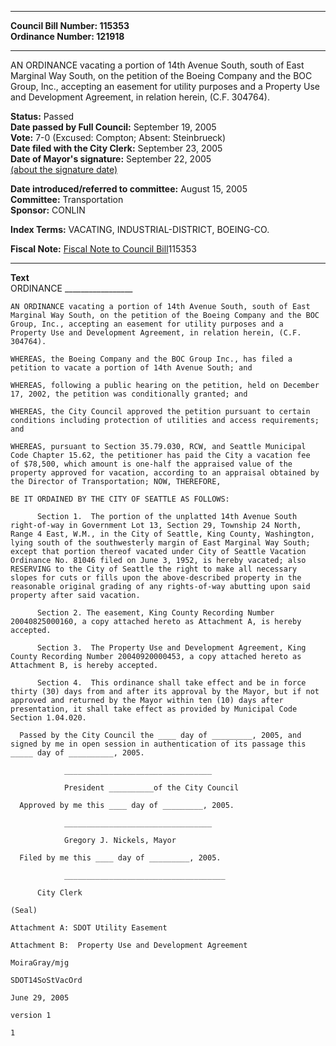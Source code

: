* * * * *  
  
**Council Bill Number: [](#h0)[](#h2)115353**   
**Ordinance Number: 121918**  
  
* * * * *  
  
AN ORDINANCE vacating a portion of 14th Avenue South, south of East Marginal Way South, on the petition of the Boeing Company and the BOC Group, Inc., accepting an easement for utility purposes and a Property Use and Development Agreement, in relation herein, (C.F. 304764).  
  
**Status:** Passed   
**Date passed by Full Council:** September 19, 2005   
**Vote:** 7-0 (Excused: Compton; Absent: Steinbrueck)   
**Date filed with the City Clerk:** September 23, 2005   
**Date of Mayor's signature:** September 22, 2005   
[(about the signature date)](/~public/approvaldate.htm)   
  
  
**Date introduced/referred to committee:** August 15, 2005   
**Committee:** Transportation   
**Sponsor:** CONLIN   
  
**Index Terms:** VACATING, INDUSTRIAL-DISTRICT, BOEING-CO.  
  
**Fiscal Note:** [Fiscal Note to Council Bill](http://clerk.seattle.gov/~public/fnote/115353.htm)[](#h1)[](#h3)115353  
  
* * * * *  
  
**Text**  
    ORDINANCE _________________  
  
    AN ORDINANCE vacating a portion of 14th Avenue South, south of East  
    Marginal Way South, on the petition of the Boeing Company and the BOC  
    Group, Inc., accepting an easement for utility purposes and a  
    Property Use and Development Agreement, in relation herein, (C.F.  
    304764).  
  
    WHEREAS, the Boeing Company and the BOC Group Inc., has filed a  
    petition to vacate a portion of 14th Avenue South; and  
  
    WHEREAS, following a public hearing on the petition, held on December  
    17, 2002, the petition was conditionally granted; and  
  
    WHEREAS, the City Council approved the petition pursuant to certain  
    conditions including protection of utilities and access requirements;  
    and  
  
    WHEREAS, pursuant to Section 35.79.030, RCW, and Seattle Municipal  
    Code Chapter 15.62, the petitioner has paid the City a vacation fee  
    of $78,500, which amount is one-half the appraised value of the  
    property approved for vacation, according to an appraisal obtained by  
    the Director of Transportation; NOW, THEREFORE,  
  
    BE IT ORDAINED BY THE CITY OF SEATTLE AS FOLLOWS:  
  
          Section 1.  The portion of the unplatted 14th Avenue South  
    right-of-way in Government Lot 13, Section 29, Township 24 North,  
    Range 4 East, W.M., in the City of Seattle, King County, Washington,  
    lying south of the southwesterly margin of East Marginal Way South;  
    except that portion thereof vacated under City of Seattle Vacation  
    Ordinance No. 81046 filed on June 3, 1952, is hereby vacated; also  
    RESERVING to the City of Seattle the right to make all necessary  
    slopes for cuts or fills upon the above-described property in the  
    reasonable original grading of any rights-of-way abutting upon said  
    property after said vacation.  
  
          Section 2. The easement, King County Recording Number  
    20040825000160, a copy attached hereto as Attachment A, is hereby  
    accepted.  
  
          Section 3.  The Property Use and Development Agreement, King  
    County Recording Number 20040920000453, a copy attached hereto as  
    Attachment B, is hereby accepted.  
  
          Section 4.  This ordinance shall take effect and be in force  
    thirty (30) days from and after its approval by the Mayor, but if not  
    approved and returned by the Mayor within ten (10) days after  
    presentation, it shall take effect as provided by Municipal Code  
    Section 1.04.020.  
  
      Passed by the City Council the ____ day of _________, 2005, and  
    signed by me in open session in authentication of its passage this  
    _____ day of __________, 2005.  
  
                _________________________________  
  
                President __________of the City Council  
  
      Approved by me this ____ day of _________, 2005.  
  
                _________________________________  
  
                Gregory J. Nickels, Mayor  
  
      Filed by me this ____ day of _________, 2005.  
  
                ____________________________________  
  
          City Clerk  
  
    (Seal)  
  
    Attachment A: SDOT Utility Easement  
  
    Attachment B:  Property Use and Development Agreement  
  
    MoiraGray/mjg  
  
    SDOT14SoStVacOrd  
  
    June 29, 2005  
  
    version 1  
  
    1  
